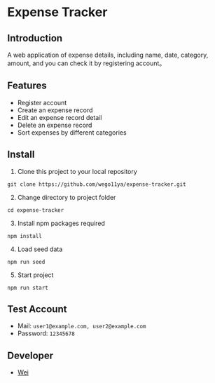 # Expense Tracker

## Introduction
A web application of expense details, including name, date, category, amount, and you can check it by registering account。

## Features

- Register account
- Create an expense record
- Edit an expense record detail
- Delete an expense record
- Sort expenses by different categories

## Install

1. Clone this project to your local repository

```
git clone https://github.com/wego11ya/expense-tracker.git
```

2. Change directory to project folder

```
cd expense-tracker
```

3. Install npm packages required

```
npm install
```

4. Load seed data

```
npm run seed
```

5. Start project

```
npm run start
```

## Test Account

- Mail: `user1@example.com, user2@example.com`
- Password: `12345678`

## Developer

- [Wei](https://github.com/wego11ya)